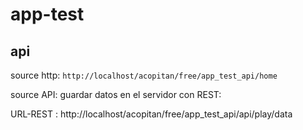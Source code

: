 # app-test

## api

source http: `http://localhost/acopitan/free/app_test_api/home`

source API: guardar datos en el servidor con REST: 

URL-REST : http://localhost/acopitan/free/app_test_api/api/play/data